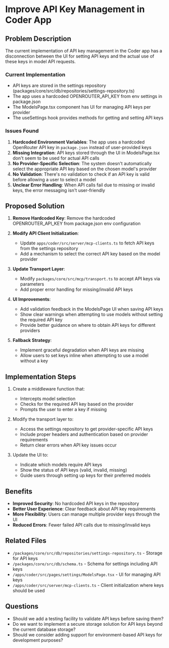 # Improve API Key Management in Coder App

## Problem Description

The current implementation of API key management in the Coder app has a disconnection between the UI for setting API keys and the actual use of these keys in model API requests.

### Current Implementation
- API keys are stored in the settings repository (packages/core/src/db/repositories/settings-repository.ts)
- The app uses a hardcoded OPENROUTER_API_KEY from env settings in package.json
- The ModelsPage.tsx component has UI for managing API keys per provider
- The useSettings hook provides methods for getting and setting API keys

### Issues Found
1. **Hardcoded Environment Variables**: The app uses a hardcoded OpenRouter API key in `package.json` instead of user-provided keys
2. **Missing Integration**: API keys stored through the UI in ModelsPage.tsx don't seem to be used for actual API calls
3. **No Provider-Specific Selection**: The system doesn't automatically select the appropriate API key based on the chosen model's provider
4. **No Validation**: There's no validation to check if an API key is valid before allowing a user to select a model
5. **Unclear Error Handling**: When API calls fail due to missing or invalid keys, the error messaging isn't user-friendly

## Proposed Solution

1. **Remove Hardcoded Key**: Remove the hardcoded OPENROUTER_API_KEY from package.json env configuration
2. **Modify API Client Initialization**: 
   - Update `apps/coder/src/server/mcp-clients.ts` to fetch API keys from the settings repository
   - Add a mechanism to select the correct API key based on the model provider

3. **Update Transport Layer**:
   - Modify `packages/core/src/mcp/transport.ts` to accept API keys via parameters
   - Add proper error handling for missing/invalid API keys

4. **UI Improvements**:
   - Add validation feedback in the ModelsPage UI when saving API keys
   - Show clear warnings when attempting to use models without setting the required API key
   - Provide better guidance on where to obtain API keys for different providers

5. **Fallback Strategy**:
   - Implement graceful degradation when API keys are missing
   - Allow users to set keys inline when attempting to use a model without a key

## Implementation Steps

1. Create a middleware function that:
   - Intercepts model selection
   - Checks for the required API key based on the provider
   - Prompts the user to enter a key if missing

2. Modify the transport layer to:
   - Access the settings repository to get provider-specific API keys
   - Include proper headers and authentication based on provider requirements
   - Return clear errors when API key issues occur

3. Update the UI to:
   - Indicate which models require API keys
   - Show the status of API keys (valid, invalid, missing)
   - Guide users through setting up keys for their preferred models

## Benefits

- **Improved Security**: No hardcoded API keys in the repository
- **Better User Experience**: Clear feedback about API key requirements
- **More Flexibility**: Users can manage multiple provider keys through the UI
- **Reduced Errors**: Fewer failed API calls due to missing/invalid keys

## Related Files

- `/packages/core/src/db/repositories/settings-repository.ts` - Storage for API keys
- `/packages/core/src/db/schema.ts` - Schema for settings including API keys
- `/apps/coder/src/pages/settings/ModelsPage.tsx` - UI for managing API keys
- `/apps/coder/src/server/mcp-clients.ts` - Client initialization where keys should be used

## Questions

- Should we add a testing facility to validate API keys before saving them?
- Do we want to implement a secure storage solution for API keys beyond the current database storage?
- Should we consider adding support for environment-based API keys for development purposes?